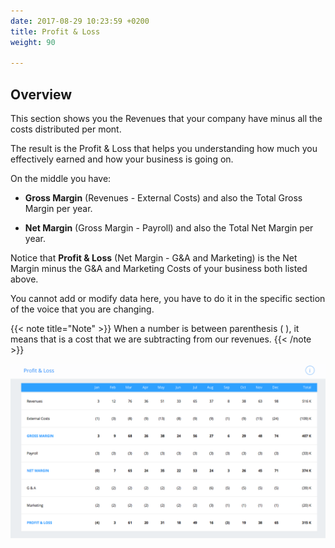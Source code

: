 ```yaml
---
date: 2017-08-29 10:23:59 +0200
title: Profit & Loss
weight: 90

---
```

## Overview

This section shows you the Revenues that your company have minus all the costs distributed per mont.

The result is the Profit & Loss that helps you understanding how much you effectively earned and how your business is going on.

On the middle you have:

* **Gross Margin** (Revenues - External Costs) and also the Total Gross Margin per year.

* **Net Margin** (Gross Margin - Payroll) and also the Total Net Margin per year.

Notice that **Profit & Loss** (Net Margin - G&A and Marketing) is the Net Margin minus the G&A and Marketing Costs of your business both listed above.

You cannot add or modify data here, you have to do it in the specific section of the voice that you are changing.

{{< note title="Note" >}} When a number is between parenthesis ( ), it means that is a cost that we are subtracting from our revenues. {{< /note >}}

![](/uploads/2017/08/29/Profit&Loss.png)